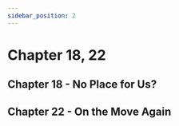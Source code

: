 ```yaml
---
sidebar_position: 2
---
```


# Chapter 18, 22

## Chapter 18 - No Place for Us?

## Chapter 22 - On the Move Again